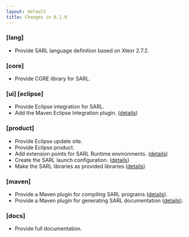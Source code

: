 ```yaml
---
layout: default
title: Changes in 0.1.0
---
```


### [lang]

* Provide SARL language definition based on Xtexr 2.7.2.

### [core]
* Provide CORE library for SARL.

### [ui] [eclipse]

* Provide Eclipse integration for SARL.
* Add the Maven Eclipse Integration plugin. ([details](https://github.com/sarl/sarl/commit/4ecdbb987e05b0411883df931822535a7a644cbe))

### [product]

* Provide Eclipse update site.
* Provide Eclipse product.
* Add extension points for SARL Runtime environments. ([details](https://github.com/sarl/sarl/commit/b11f35ab21785dd852b86c5ab1880160b6244d69))
* Create the SARL launch configuration. ([details](https://github.com/sarl/sarl/commit/06cd75dcc3091be5b35010f9aa12b15776e63379))
* Make the SARL libraries as provided libraries ([details](https://github.com/sarl/sarl/commit/e38d975ee075c4f76e5cf5ff7f8b2fdf79b61b79))

### [maven]

* Provide a Maven plugin for compiling SARL programs ([details](https://github.com/sarl/sarl/commit/c8e6c5784f6c39e38a5022427fb683d5a61ab2d2)).
* Provide a Maven plugin for generating SARL documentation ([details](https://github.com/sarl/sarl/commit/147456b7bfaef24d9f1cdcc61eb56f52170f406a)).

### [docs]

* Provide full documentation.

